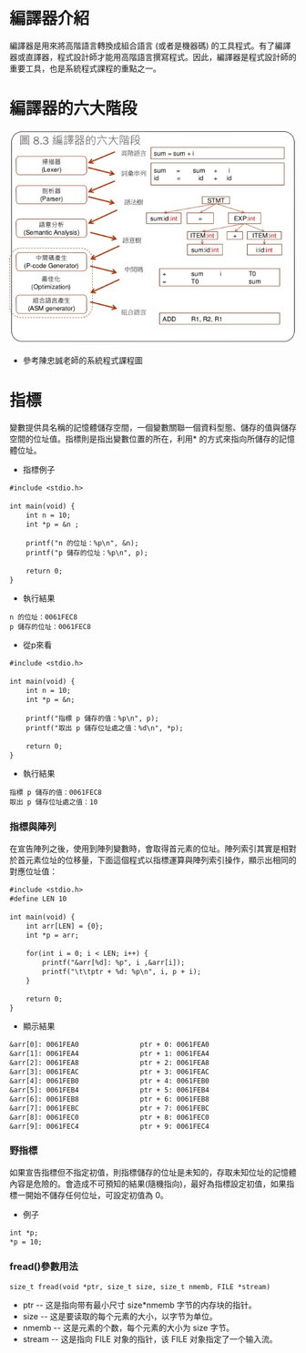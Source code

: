 # 編譯器介紹
編譯器是用來將高階語言轉換成組合語言 (或者是機器碼) 的工具程式。有了編譯器或直譯器，程式設計師才能用高階語言撰寫程式。因此，編譯器是程式設計師的重要工具，也是系統程式課程的重點之一。

# 編譯器的六大階段
![Pic](https://github.com/brian891005/sp109b/blob/main/Note/IMG/compiler.jpg)
* 參考陳忠誠老師的系統程式課程圖

# 指標
變數提供具名稱的記憶體儲存空間，一個變數關聯一個資料型態、儲存的值與儲存空間的位址值。指標則是指出變數位置的所在，利用* 的方式來指向所儲存的記憶體位址。

* 指標例子
```
#include <stdio.h>

int main(void) {
    int n = 10;
    int *p = &n ;

    printf("n 的位址：%p\n", &n);
    printf("p 儲存的位址：%p\n", p);

    return 0;
}
```
* 執行結果
```
n 的位址：0061FEC8      
p 儲存的位址：0061FEC8  
```
* 從p來看
```
#include <stdio.h>

int main(void) {
    int n = 10;
    int *p = &n;

    printf("指標 p 儲存的值：%p\n", p);
    printf("取出 p 儲存位址處之值：%d\n", *p);

    return 0;
}
```
* 執行結果
```
指標 p 儲存的值：0061FEC8
取出 p 儲存位址處之值：10
```
### 指標與陣列
在宣告陣列之後，使用到陣列變數時，會取得首元素的位址。陣列索引其實是相對於首元素位址的位移量，下面這個程式以指標運算與陣列索引操作，顯示出相同的對應位址值：
```
#include <stdio.h>
#define LEN 10

int main(void) {
    int arr[LEN] = {0};
    int *p = arr;

    for(int i = 0; i < LEN; i++) {
        printf("&arr[%d]: %p", i ,&arr[i]);
        printf("\t\tptr + %d: %p\n", i, p + i);
    }

    return 0;
}
```
* 顯示結果
```
&arr[0]: 0061FEA0               ptr + 0: 0061FEA0
&arr[1]: 0061FEA4               ptr + 1: 0061FEA4
&arr[2]: 0061FEA8               ptr + 2: 0061FEA8
&arr[3]: 0061FEAC               ptr + 3: 0061FEAC
&arr[4]: 0061FEB0               ptr + 4: 0061FEB0
&arr[5]: 0061FEB4               ptr + 5: 0061FEB4
&arr[6]: 0061FEB8               ptr + 6: 0061FEB8
&arr[7]: 0061FEBC               ptr + 7: 0061FEBC
&arr[8]: 0061FEC0               ptr + 8: 0061FEC0
&arr[9]: 0061FEC4               ptr + 9: 0061FEC4
```

### 野指標
如果宣告指標但不指定初值，則指標儲存的位址是未知的，存取未知位址的記憶體內容是危險的。會造成不可預知的結果(隨機指向)，最好為指標設定初值，如果指標一開始不儲存任何位址，可設定初值為 0。

* 例子
```
int *p; 
*p = 10;
```
### fread()參數用法
```
size_t fread(void *ptr, size_t size, size_t nmemb, FILE *stream)
```
* ptr -- 这是指向带有最小尺寸 size*nmemb 字节的内存块的指针。
* size -- 这是要读取的每个元素的大小，以字节为单位。
* nmemb -- 这是元素的个数，每个元素的大小为 size 字节。
* stream -- 这是指向 FILE 对象的指针，该 FILE 对象指定了一个输入流。